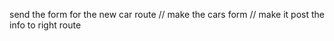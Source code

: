 

send the form for the new car route
// make the cars form
// make it post the info to right route

